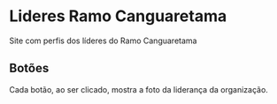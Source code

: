 # Lideres Ramo Canguaretama
Site com perfis dos líderes do Ramo Canguaretama

## Botões
Cada botão, ao ser clicado, mostra a foto da liderança da organização.


